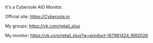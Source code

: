 It's a Cybersole AIO Monitor. 

Official site: https://Cybersole.io

My groups: https://vk.com/retail_plus

My monitor: https://vk.com/retail_plus?w=product-167981424_1682026

